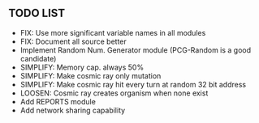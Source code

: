 ## TODO LIST
+ FIX: Use more significant variable names in all modules
+ FIX: Document all source better
+ Implement Random Num. Generator module (PCG-Random is a good candidate)
+ SIMPLIFY: Memory cap. always 50%
+ SIMPLIFY: Make cosmic ray only mutation
+ SIMPLIFY: Make cosmic ray hit every turn at random 32 bit address
+ LOOSEN: Cosmic ray creates organism when none exist
+ Add REPORTS module
+ Add network sharing capability
